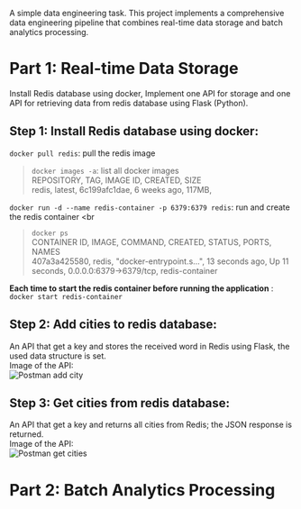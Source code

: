 A simple data engineering task. This project implements a comprehensive data engineering pipeline that combines
real-time data storage and batch analytics processing.

# Part 1: Real-time Data Storage

Install Redis database using docker, Implement one API for storage and one API for retrieving data from redis database
using Flask (Python).

## Step 1: Install Redis database using docker:

``` docker pull redis ```: pull the redis image <br>

> ``` docker images -a ```: list all docker images <br> REPOSITORY, TAG, IMAGE ID, CREATED, SIZE <br>
> redis, latest, 6c199afc1dae, 6 weeks ago, 117MB,

``` docker run -d --name redis-container -p 6379:6379 redis ```: run and create the redis container <br
> ``` docker ps ``` <br> CONTAINER ID, IMAGE, COMMAND, CREATED, STATUS, PORTS, NAMES <br>
> 407a3a425580, redis,     "docker-entrypoint.s…", 13 seconds ago, Up 11 seconds, 0.0.0.0:6379->6379/tcp,
> redis-container

**Each time to start the redis container before running the application** : ``` docker start redis-container ``` <br>

## Step 2: Add cities to redis database:

An API that get a key and stores the received word in Redis using Flask, the used data structure is set. <br>
Image of the API: <br>
![Postman add city](https://github.com/pouyanhessabi/Redis-Spark-Analytics-Pipeline/blob/main/Report/pic/Postman%20add-city.jpg)

## Step 3: Get cities from redis database:

An API that get a key and returns all cities from Redis; the JSON response is returned. <br>
Image of the API: <br>
![Postman get cities](https://github.com/pouyanhessabi/Redis-Spark-Analytics-Pipeline/blob/main/Report/pic/Postman%20get-cities.jpg)

# Part 2: Batch Analytics Processing
